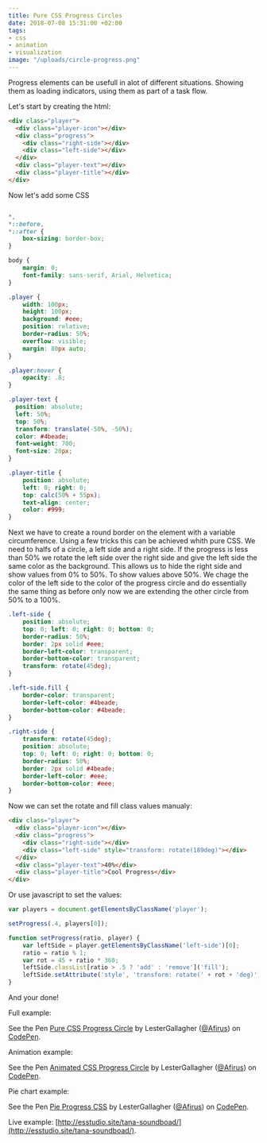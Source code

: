 ```yaml
---
title: Pure CSS Progress Circles
date: 2018-07-08 15:31:00 +02:00
tags:
- css
- animation
- visualization
image: "/uploads/circle-progress.png"
---
```


Progress elements can be usefull in alot of different situations. Showing them as loading indicators, using them as part of a task flow.

Let's start by creating the html:

```html
<div class="player">
  <div class="player-icon"></div>
  <div class="progress">
    <div class="right-side"></div>
    <div class="left-side"></div>
  </div>
  <div class="player-text"></div>
  <div class="player-title"></div>
</div>
```

Now let's add some CSS

```css

*,
*::before,
*::after {
    box-sizing: border-box;
}

body {
    margin: 0;
    font-family: sans-serif, Arial, Helvetica;
}

.player {
    width: 100px;
    height: 100px;
    background: #eee;
    position: relative;
    border-radius: 50%;
    overflow: visible;
    margin: 80px auto;
}

.player:hover {
    opacity: .8;
}

.player-text {
  position: absolute;
  left: 50%;
  top: 50%;
  transform: translate(-50%, -50%);
  color: #4beade;
  font-weight: 700;
  font-size: 20px;
}

.player-title {
    position: absolute;
    left: 0; right: 0;
    top: calc(50% + 55px);
    text-align: center;
    color: #999;
}
```

Next we have to create a round border on the element with a variable circumference. Using a few tricks this can be achieved whith pure CSS. We need to halfs of a circle, a left side and a right side. If the progress is less than 50% we rotate the left side over the right side and give the left side the same color as the background. This allows us to hide the right side and show values from 0% to 50%. To show values above 50%. We chage the color of the left side to the color of the progress circle and do essentially the same thing as before only now we are extending the other circle from 50% to a 100%. 

```css
.left-side {
    position: absolute;
    top: 0; left: 0; right: 0; bottom: 0;
    border-radius: 50%;    
    border: 2px solid #eee;
    border-left-color: transparent;
    border-bottom-color: transparent;
    transform: rotate(45deg);
}

.left-side.fill {
    border-color: transparent;
    border-left-color: #4beade;
    border-bottom-color: #4beade;
}

.right-side {
    transform: rotate(45deg);
    position: absolute;
    top: 0; left: 0; right: 0; bottom: 0;
    border-radius: 50%;    
    border: 2px solid #4beade;
    border-left-color: #eee;
    border-bottom-color: #eee;
}
```

Now we can set the rotate and fill class values manualy: 

```html
<div class="player">
  <div class="player-icon"></div>
  <div class="progress">
    <div class="right-side"></div>
    <div class="left-side" style="transform: rotate(189deg)"></div>
  </div>
  <div class="player-text">40%</div>
  <div class="player-title">Cool Progress</div>
</div>
```

Or use javascript to set the values:

```javascript
var players = document.getElementsByClassName('player');

setProgress(.4, players[0]);

function setProgress(ratio, player) {
    var leftSide = player.getElementsByClassName('left-side')[0];
    ratio = ratio % 1;
    var rot = 45 + ratio * 360;
    leftSide.classList[ratio > .5 ? 'add' : 'remove']('fill');
    leftSide.setAttribute('style', 'transform: rotate(' + rot + 'deg)');
}   
```

And your done!

Full example:

<p data-height="335" data-theme-id="0" data-slug-hash="aKejNP" data-default-tab="css,result" data-user="Afirus" data-embed-version="2" data-pen-title="Pure CSS Progress Circle" class="codepen">See the Pen <a href="https://codepen.io/Afirus/pen/aKejNP/">Pure CSS Progress Circle</a> by LesterGallagher (<a href="https://codepen.io/Afirus">@Afirus</a>) on <a href="https://codepen.io">CodePen</a>.</p>

Animation example:

<p data-height="265" data-theme-id="0" data-slug-hash="eKqjxX" data-default-tab="css,result" data-user="Afirus" data-embed-version="2" data-pen-title="Animated CSS Progress Circle" class="codepen">See the Pen <a href="https://codepen.io/Afirus/pen/eKqjxX/">Animated CSS Progress Circle</a> by LesterGallagher (<a href="https://codepen.io/Afirus">@Afirus</a>) on <a href="https://codepen.io">CodePen</a>.</p>

Pie chart example:

<p data-height="265" data-theme-id="0" data-slug-hash="mKNjYW" data-default-tab="css,result" data-user="Afirus" data-embed-version="2" data-pen-title="Pie Progress CSS" class="codepen">See the Pen <a href="https://codepen.io/Afirus/pen/mKNjYW/">Pie Progress CSS</a> by LesterGallagher (<a href="https://codepen.io/Afirus">@Afirus</a>) on <a href="https://codepen.io">CodePen</a>.</p>

Live example: [http://esstudio.site/tana-soundboad/](http://esstudio.site/tana-soundboad/).

<script async src="https://static.codepen.io/assets/embed/ei.js"></script>